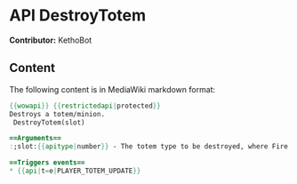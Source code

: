 # API DestroyTotem

**Contributor:** KethoBot

## Content

The following content is in MediaWiki markdown format:

```mediawiki
{{wowapi}} {{restrictedapi|protected}}
Destroys a totem/minion.
 DestroyTotem(slot)

==Arguments==
:;slot:{{apitype|number}} - The totem type to be destroyed, where Fire is 1, Earth is 2, Water is 3 and Air is 4.

==Triggers events==
* {{api|t=e|PLAYER_TOTEM_UPDATE}}
```